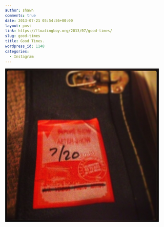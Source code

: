 ```yaml
---
author: shawn
comments: true
date: 2013-07-21 05:54:56+00:00
layout: post
link: https://floatingboy.org/2013/07/good-times/
slug: good-times
title: Good Times.
wordpress_id: 1148
categories:
  - Instagram
---
```


[![Good Times.](/assets/media/2013/07/73623eb4f1c011e2bd6322000a1fa42a_7.jpg)](/assets/media/2013/07/73623eb4f1c011e2bd6322000a1fa42a_7.jpg)
